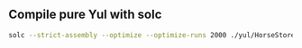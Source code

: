## Compile pure Yul with solc

```bash
solc --strict-assembly --optimize --optimize-runs 2000 ./yul/HorseStoreYul.yul --bin | grep 60
```
